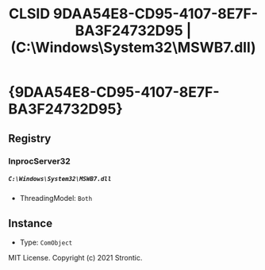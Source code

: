 ﻿---
title: "CLSID 9DAA54E8-CD95-4107-8E7F-BA3F24732D95 | (C:\\Windows\\System32\\MSWB7.dll)"
excerpt: What is COM-Object CLSID 9DAA54E8-CD95-4107-8E7F-BA3F24732D95?
---

# {9DAA54E8-CD95-4107-8E7F-BA3F24732D95}


## Registry


### InprocServer32

##### `C:\Windows\System32\MSWB7.dll`
* ThreadingModel: `Both`

## Instance

* Type: `ComObject`

MIT License. Copyright (c) 2021 Strontic.


